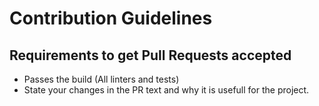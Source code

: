 # Contribution Guidelines

## Requirements to get Pull Requests accepted

* Passes the build (All linters and tests)
* State your changes in the PR text and why it is usefull for the project.
